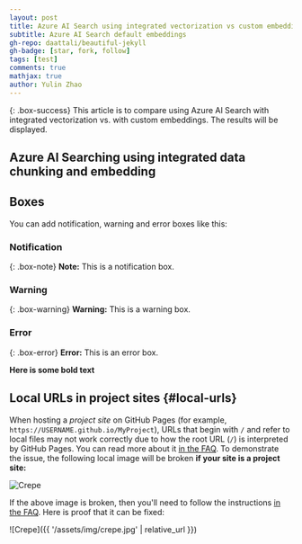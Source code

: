 ```yaml
---
layout: post
title: Azure AI Search using integrated vectorization vs custom embeddings
subtitle: Azure AI Search default embeddings
gh-repo: daattali/beautiful-jekyll
gh-badge: [star, fork, follow]
tags: [test]
comments: true
mathjax: true
author: Yulin Zhao
---
```


{: .box-success}
This article is to compare using Azure AI Search with integrated vectorization vs. with custom embeddings. The results will be displayed.

## Azure AI Searching using integrated data chunking and embedding



## Boxes
You can add notification, warning and error boxes like this:

### Notification

{: .box-note}
**Note:** This is a notification box.

### Warning

{: .box-warning}
**Warning:** This is a warning box.

### Error

{: .box-error}
**Error:** This is an error box.



**Here is some bold text**



## Local URLs in project sites {#local-urls}

When hosting a *project site* on GitHub Pages (for example, `https://USERNAME.github.io/MyProject`), URLs that begin with `/` and refer to local files may not work correctly due to how the root URL (`/`) is interpreted by GitHub Pages. You can read more about it [in the FAQ](https://beautifuljekyll.com/faq/#links-in-project-page). To demonstrate the issue, the following local image will be broken **if your site is a project site:**

![Crepe](/assets/img/crepe.jpg)

If the above image is broken, then you'll need to follow the instructions [in the FAQ](https://beautifuljekyll.com/faq/#links-in-project-page). Here is proof that it can be fixed:

![Crepe]({{ '/assets/img/crepe.jpg' | relative_url }})
